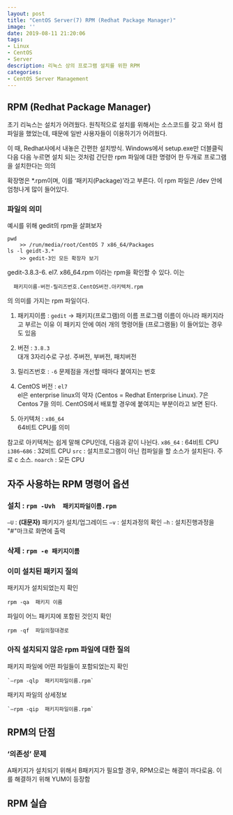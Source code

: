 ```yaml
---
layout: post
title: "CentOS Server(7) RPM (Redhat Package Manager)"
image: ''
date: 2019-08-11 21:20:06
tags: 
- Linux
- CentOS 
- Server
description: 리눅스 상의 프로그램 설치를 위한 RPM
categories:
- CentOS Server Management
---
```



## RPM (Redhat Package Manager)

초기 리눅스는 설치가 어려웠다.
원칙적으로 설치를 위해서는 소스코드를 갖고 와서 컴파일을 했었는데, 때문에 일반 사용자들이 이용하기가 어려웠다.

이 때, Redhat사에서 내놓은 간편한 설치방식. 
Windows에서 setup.exe만 더블클릭 다음 다음 누르면 설치 되는 것처럼
간단한 rpm 파일에 대한 명령어 한 두개로 프로그램을 설치한다는 의의 

확장명은 *.rpm이며, 이를 ‘패키지(Package)’라고 부른다.
이 rpm 파일은 /dev 안에 엄청나게 많이 들어있다.


### 파일의 의미

예시를 위해 gedit의 rpm을 살펴보자

    pwd
	    >> /run/media/root/CentOS 7 x86_64/Packages
	ls -l geidt-3.*
		>> gedit-3인 모든 확장자 보기
  
 gedit-3.8.3-6. el7. x86_64.rpm 이라는 rpm을 확인할 수 있다. 이는

      패키지이름-버전-릴리즈번호.CentOS버전.아키텍처.rpm

의 의미를 가지는 rpm 파일이다.

1. 패키지이름 : `gedit` → 패키지(프로그램)의 이름
	프로그램 이름이 아니라 패키지라고 부르는 이유
	이 패키지 안에 여러 개의 명령어들 (프로그램들) 이 들어있는 경우도 			있음
	
2. 버전 : `3.8.3`  
	대개 3자리수로 구성. 주버전, 부버전, 패치버전
3. 릴리즈번호  : `-6` 
	문제점을 개선할 때마다 붙여지는 번호
4. CentOS 버전 : `el7`  
	el은 enterprise linux의 약자 (Centos = Redhat Enterprise Linux). 7은 Centos 7을 의미. CentOS에서 배포할 경우에 붙여지는 부분이라고 보면 된다.
5. 아키텍처 : `x86_64`  
	64비트 CPU를 의미

참고로 아키텍쳐는 쉽게 말해 CPU인데, 다음과 같이 나뉜다.
`x86_64` : 64비트 CPU
`i386~686` : 32비트 CPU
`src` : 설치프로그램이 아닌 컴파일을 할 소스가 설치된다. 주로 c 소스. 
`noarch` : 모든 CPU

## 자주 사용하는 RPM 명령어 옵션

### 설치 : `rpm -Uvh  패키지파일이름.rpm`

`–U` : **(대문자)** 패키지가 설치/업그레이드
`–v` : 설치과정의 확인
`–h` : 설치진행과정을 "#"마크로 화면에 출력

### 삭제 : `rpm -e 패키지이름`

### 이미 설치된 패키지 질의

패키지가 설치되었는지 확인

    rpm -qa  패키지 이름

파일이 어느 패키지에 포함된 것인지 확인

    rpm -qf  파일의절대경로

###  아직 설치되지 않은 rpm 파일에 대한 질의

패키지 파일에 어떤 파일들이 포함되었는지 확인

    `–rpm -qlp  패키지파일이름.rpm`

패키지 파일의 상세정보

    `–rpm -qip  패키지파일이름.rpm`

## RPM의 단점

### ‘의존성’ 문제

A패키지가 설치되기 위해서 B패키지가 필요할 경우, RPM으로는 해결이 까다로움. 이를 해결하기 위해 YUM이 등장함

## RPM 실습

